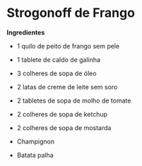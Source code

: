 # Strogonoff de Frango

**Ingredientes**

- 1 quilo de peito de frango sem pele
- 1 tablete de caldo de galinha
- 3 colheres de sopa de óleo

- 2 latas de creme de leite sem soro
- 2 tabletes de sopa de molho de tomate
- 2 colheres de sopa de ketchup
- 2 colheres de sopa de mostarda
- Champignon
- Batata palha







